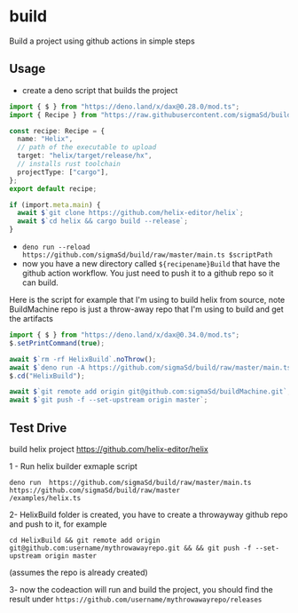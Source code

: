 # build

Build a project using github actions in simple steps

## Usage

- create a deno script that builds the project

```ts
import { $ } from "https://deno.land/x/dax@0.28.0/mod.ts";
import { Recipe } from "https://raw.githubusercontent.com/sigmaSd/build/master/lib.ts";

const recipe: Recipe = {
  name: "Helix",
  // path of the executable to upload
  target: "helix/target/release/hx",
  // installs rust toolchain
  projectType: ["cargo"],
};
export default recipe;

if (import.meta.main) {
  await $`git clone https://github.com/helix-editor/helix`;
  await $`cd helix && cargo build --release`;
}
```

- `deno run --reload https://github.com/sigmaSd/build/raw/master/main.ts $scriptPath`
- now you have a new directory called `${recipename}Build` that have the github
  action workflow. You just need to push it to a github repo so it can build.

Here is the script for example that I'm using to build helix from source,
note BuildMachine repo is just a throw-away repo that I'm using to build and get the artifacts
```ts
import { $ } from "https://deno.land/x/dax@0.34.0/mod.ts";
$.setPrintCommand(true);

await $`rm -rf HelixBuild`.noThrow();
await $`deno run -A https://github.com/sigmaSd/build/raw/master/main.ts helix.ts`;
$.cd("HelixBuild");

await $`git remote add origin git@github.com:sigmaSd/buildMachine.git`;
await $`git push -f --set-upstream origin master`;
```

## Test Drive

build helix project https://github.com/helix-editor/helix

1 - Run helix builder exmaple script

```
deno run  https://github.com/sigmaSd/build/raw/master/main.ts https://github.com/sigmaSd/build/raw/master
/examples/helix.ts
```

2- HelixBuild folder is created, you have to create a throwayway github repo and
push to it, for example

```
cd HelixBuild && git remote add origin git@github.com:username/mythrowawayrepo.git && && git push -f --set-upstream origin master
```

(assumes the repo is already created)

3- now the codeaction will run and build the project, you should find the result
under `https://github.com/username/mythrowawayrepo/releases`
